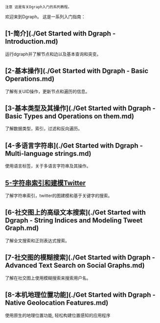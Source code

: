 `注意 这是有关Dgraph入门的系列教程。`

欢迎来到Dgraph。 这是一系列入门指南：

## [1-简介](./Get Started with Dgraph - Introduction.md)
运行dgraph并了解节点和边以及基本查询和突变。

## [2-基本操作](./Get Started with Dgraph - Basic Operations.md)
了解有关UID操作，更新节点和遍历的信息。

## [3-基本类型及其操作](./Get Started with Dgraph - Basic Types and Operations on them.md)
了解数据类型，索引，过滤和反向遍历。

## [4-多语言字符串](./Get Started with Dgraph - Multi-language strings.md)
使用语言标签，关于多语言字符串及其操作。

## [5-字符串索引和建模Twitter](./)
了解字符串索引，twitter的图建模和基于关键字的搜索。

## [6-社交图上的高级文本搜索](./Get Started with Dgraph - String Indices and Modeling Tweet Graph.md)
了解全文搜索和正则表达式搜索。

## [7-社交图的模糊搜索](./Get Started with Dgraph - Advanced Text Search on Social Graphs.md)
了解在社交图上使用模糊搜索来搜索用户名。

## [8-本机地理位置功能](./Get Started with Dgraph - Native Geolocation Features.md)
使用原生的地理位置功能, 轻松构建位置感知的应用程序
